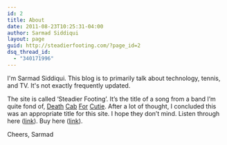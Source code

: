 ```yaml
---
id: 2
title: About
date: 2011-08-23T10:25:31-04:00
author: Sarmad Siddiqui
layout: page
guid: http://steadierfooting.com/?page_id=2
dsq_thread_id:
  - "340171996"
---
```

I'm Sarmad Siddiqui. This blog is to primarily talk about technology, tennis, and TV. It's not exactly frequently updated.


The site is called ‘Steadier Footing’. It’s the title of a song from a band I’m quite fond of, <a href="http://www.youtube.com/user/DCFCtv">Death</a> <a href="https://www.facebook.com/deathcabforcutie">Cab</a> <a href="http://itunes.apple.com/us/artist/death-cab-for-cutie/id5448636">For</a> <a href="http://www.amazon.com/Death-Cab-for-Cutie/e/B000APLFOU/ref=sr_tc_2_0?qid=1299703127&amp;sr=8-2-ent">Cutie</a>. After a lot of thought, I concluded this was an appropriate title for this site. I hope they don’t mind. Listen through here (<a href="https://encrypted.google.com/search?hl=en&amp;source=hp&amp;q=death%20cab%20for%20cutie%20steadier%20footing">link</a>). Buy here (<a href="http://www.amazon.com/Steadier-Footing/dp/B000S518PI/ref=sr_1_2?s=music&amp;ie=UTF8&amp;qid=1311487401&amp;sr=1-2">link</a>).

Cheers,
Sarmad